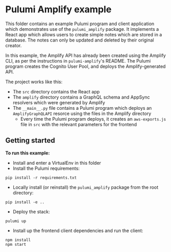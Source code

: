 # Pulumi Amplify example

This folder contains an example Pulumi program and client application which demonstrates
use of the `pulumi_amplify` package.  It implements a React app which allows users to
create simple notes which are stored in a database.  The notes can only be updated and
deleted by their original creator.

In this example, the Amplify API has already been created using the Amplify CLI, as per
the instructions in `pulumi-amplify`'s README.  The Pulumi program creates the Cognito
User Pool, and deploys the Amplify-generated API.

The project works like this:

* The `src` directory contains the React app
* The `amplify` directory contains a GraphQL schema and AppSync resolvers which were generated by Amplify
* The `__main__.py` file contains a Pulumi program which deploys an `AmplifyGraphQLAPI` resorce using the files in the Amplify directory
  * Every time the Pulumi program deploys, it creates an `aws-exports.js` file in `src` with the relevant parameters for the frontend


## Getting started

**To run this example:**

* Install and enter a VirtualEnv in this folder
* Install the Pulumi requirements:

```
pip install -r requirements.txt
```

* Locally install (or reinstall) the `pulumi_amplify` package from the root directory:

```
pip install -e ..
```

* Deploy the stack:

```
pulumi up
```

* Install up the frontend client dependencies and run the client:

```
npm install
npm start
```
